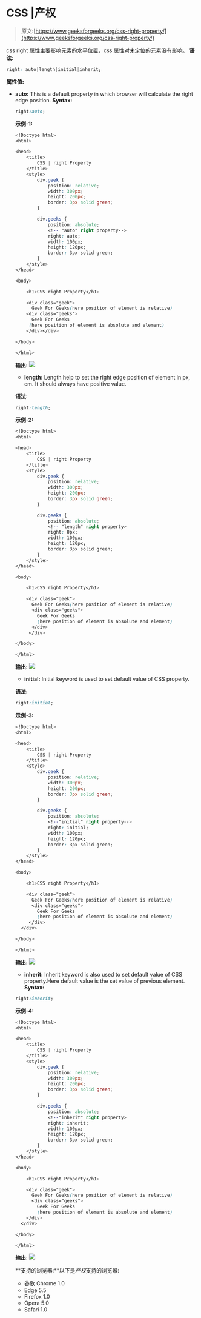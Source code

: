 # CSS |产权

> 原文:[https://www.geeksforgeeks.org/css-right-property/](https://www.geeksforgeeks.org/css-right-property/)

css right 属性主要影响元素的水平位置，css 属性对未定位的元素没有影响。
**语法:**

```css
right: auto|length|initial|inherit;
```

**属性值:**

*   **auto:** This is a default property in which browser will calculate the right edge position.
    **Syntax:**

    ```css
    right:auto;
    ```

    **示例-1:**

    ```css
    <!Doctype html>
    <html>

    <head>
        <title>
            CSS | right Property
        </title>
        <style>
            div.geek {
                position: relative;
                width: 300px;
                height: 200px;
                border: 3px solid green;
            }

            div.geeks {
                position: absolute;
                <!-- "auto" right property--> 
                right: auto;
                width: 100px;
                height: 120px;
                border: 3px solid green;
            }
        </style>
    </head>

    <body>

        <h1>CSS right Property</h1>

        <div class="geek">
          Geek For Geeks(here position of element is relative)
        <div class="geeks">
          Geek For Geeks
         (here position of element is absolute and element)
        </div></div>

    </body>

    </html>
    ```

    **输出:**
    ![](img/c35cff2f8b20c179106cbe9f4b50d5ca.png)

    *   **length:** Length help to set the right edge position of element in px, cm. It should always have positive value.

    **语法:**

    ```css
    right:length;
    ```

    **示例-2:**

    ```css
    <!Doctype html>
    <html>

    <head>
        <title>
            CSS | right Property
        </title>
        <style>
            div.geek {
                position: relative;
                width: 300px;
                height: 200px;
                border: 3px solid green;
            }

            div.geeks {
                position: absolute;
                <!-- "length" right property>
                right: 0px;
                width: 100px;
                height: 120px;
                border: 3px solid green;
            }
        </style>
    </head>

    <body>

        <h1>CSS right Property</h1>

        <div class="geek">
          Geek For Geeks(here position of element is relative)
          <div class="geeks">
            Geek For Geeks
            (here position of element is absolute and element)
          </div>
         </div>

    </body>

    </html>
    ```

    **输出:**
    ![](img/07c595a2fafb2f8e3714ba442909c4f9.png)

    *   **initial:** Initial keyword is used to set default value of CSS property.

    **语法:**

    ```css
    right:initial;
    ```

    **示例-3:**

    ```css
    <!Doctype html>
    <html>

    <head>
        <title>
            CSS | right Property
        </title>
        <style>
            div.geek {
                position: relative;
                width: 300px;
                height: 200px;
                border: 3px solid green;
            }

            div.geeks {
                position: absolute;
                <!--"initial" right property--> 
                right: initial;
                width: 100px;
                height: 120px;
                border: 3px solid green;
            }
        </style>
    </head>

    <body>

        <h1>CSS right Property</h1>

        <div class="geek">
          Geek For Geeks(here position of element is relative)
          <div class="geeks">
            Geek For Geeks
            (here position of element is absolute and element)
         </div>
      </div>

    </body>

    </html>
    ```

    **输出:**
    ![](img/dc00a7db03160674b5dbe158f29a4b58.png)

    *   **inherit:** Inherit keyword is also used to set default value of CSS property.Here default value is the set value of previous element.
    **Syntax:**

    ```css
    right:inherit;
    ```

    **示例-4:**

    ```css
    <!Doctype html>
    <html>

    <head>
        <title>
            CSS | right Property
        </title>
        <style>
            div.geek {
                position: relative;
                width: 300px;
                height: 200px;
                border: 3px solid green;
            }

            div.geeks {
                position: absolute;
                <!--"inherit" right property>
                right: inherit;
                width: 100px;
                height: 120px;
                border: 3px solid green;
            }
        </style>
    </head>

    <body>

        <h1>CSS right Property</h1>

        <div class="geek">
          Geek For Geeks(here position of element is relative)
          <div class="geeks">
            Geek For Geeks
            (here position of element is absolute and element)
        </div>
      </div>

    </body>

    </html>
    ```

    **输出:**
    ![](img/dc00a7db03160674b5dbe158f29a4b58.png)

    **支持的浏览器:**以下是*产权*支持的浏览器:

    *   谷歌 Chrome 1.0
    *   Edge 5.5
    *   Firefox 1.0
    *   Opera 5.0
    *   Safari 1.0